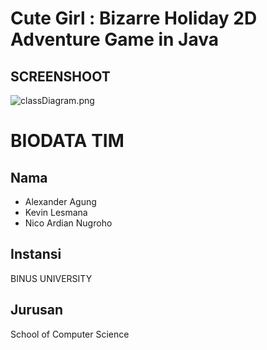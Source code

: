 # Cute Girl : Bizarre Holiday 2D Adventure Game in Java

## SCREENSHOOT
![classDiagram.png](https://github.com/NicoAN42/Cute-Girl-Bizarre-Holiday-Java/blob/master/classDiagram.png)

# BIODATA TIM
## Nama 
 + Alexander Agung
 + Kevin Lesmana
 + Nico Ardian Nugroho
## Instansi
  BINUS UNIVERSITY
## Jurusan
  School of Computer Science
